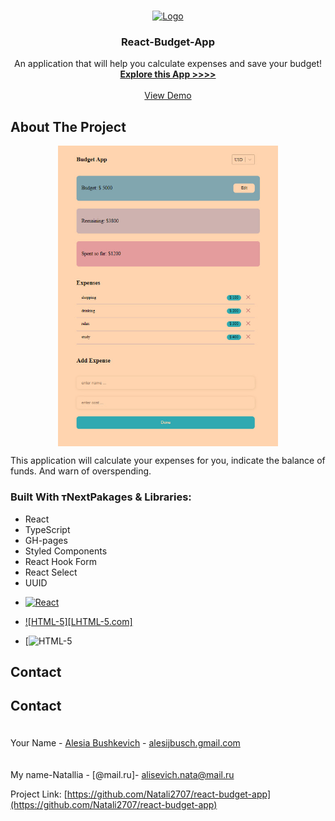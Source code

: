 <a name="react-budget-app"></a>

<br />
<div align="center">
  <a href="https://github.com/Natali2707/react-budget-app">
    <img src="images/logo.png" alt="Logo" width="80" height="80">
  </a>

  <h3 align="center">React-Budget-App</h3>

  <p align="center">
    An application that will help you calculate expenses and save your budget!
    <br />
    <a href="https://github.com/Natali2707/react-budget-app"><strong>Explore this App >>>></strong></a>
    <br />
    <br />
    <a href="https://natali2707.github.io/react-budget-app/">View Demo</a>
  </p>
</div>

## About The Project

<img src="/preview/view-budget-app.png" style="width: 70%; margin: 0 auto!important; display: block!important;">

This application will calculate your expenses for you, indicate the balance of funds. And warn of overspending.

### Built With тNextPakages & Libraries:

<ul>
    <li>React</li>
    <li>TypeScript</li>
    <li>GH-pages</li>
    <li>Styled Components</li>
    <li>React Hook Form</li>
    <li>React Select</li>
    <li>UUID</li>
</ul>

[React.js]: https://img.shields.io/badge/React-20232A?style=for-the-badge&logo=react&logoColor=61DAFB
[React-url]: https://reactjs.org/
[HTML-5]: https://www.w3.org/html/logo/
[HTML-5-url]: http://htmlbook.ru/html5

- [![React][React.js]][React-url]

- [![HTML-5][LHTML-5.com]][HTML-5-url]
- [![HTML-5][HTML-5-url]

## Contact

<h2>Contact</h2>

<p style="padding:20px 0;">Your Name -  <a href="https://github.com/alesijbusch" target="_blank">Alesia Bushkevich</a> - <a href="mailto:alesijbusch.gmail.com" target="_blank">alesijbusch.gmail.com</a></p>

My name-Natallia - [@mail.ru]- alisevich.nata@mail.ru

Project Link: [https://github.com/Natali2707/react-budget-app](https://github.com/Natali2707/react-budget-app)
